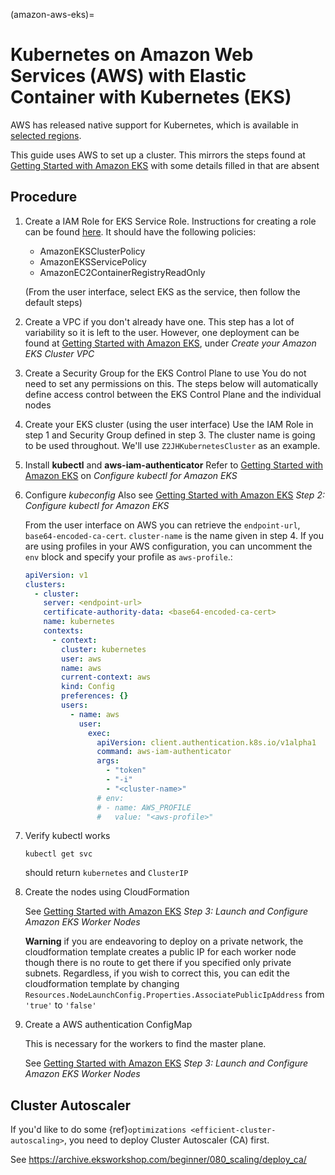 (amazon-aws-eks)=

# Kubernetes on Amazon Web Services (AWS) with Elastic Container with Kubernetes (EKS)

AWS has released native support for Kubernetes, which is available in [selected regions][selected regions].

This guide uses AWS to set up a cluster. This mirrors the steps found at [Getting Started with Amazon EKS][getting started with amazon eks] with some details filled in that are absent

## Procedure

1. Create a IAM Role for EKS Service Role.
   Instructions for creating a role can be found
   [here](https://docs.aws.amazon.com/IAM/latest/UserGuide/id_roles_create.html).
   It should have the following policies:

   - AmazonEKSClusterPolicy
   - AmazonEKSServicePolicy
   - AmazonEC2ContainerRegistryReadOnly

   (From the user interface, select EKS as the service, then follow the default steps)

2. Create a VPC if you don't already have one.
   This step has a lot of variability so it is left to the user. However, one deployment can be found at [Getting Started with Amazon EKS][getting started with amazon eks], under _Create your Amazon EKS Cluster VPC_
3. Create a Security Group for the EKS Control Plane to use
   You do not need to set any permissions on this. The steps below will automatically define access control between the EKS Control Plane and the individual nodes
4. Create your EKS cluster (using the user interface)
   Use the IAM Role in step 1 and Security Group defined in step 3. The cluster name is going to be used throughout. We'll use `Z2JHKubernetesCluster` as an example.
5. Install **kubectl** and **aws-iam-authenticator**
   Refer to [Getting Started with Amazon EKS][getting started with amazon eks] on _Configure kubectl for Amazon EKS_
6. Configure _kubeconfig_
   Also see [Getting Started with Amazon EKS][getting started with amazon eks] _Step 2: Configure kubectl for Amazon EKS_

   From the user interface on AWS you can retrieve the `endpoint-url`, `base64-encoded-ca-cert`. `cluster-name` is the name given in step 4. If you are using profiles in your AWS configuration, you can uncomment the `env` block and specify your profile as `aws-profile`.:

   ```yaml
   apiVersion: v1
   clusters:
     - cluster:
       server: <endpoint-url>
       certificate-authority-data: <base64-encoded-ca-cert>
       name: kubernetes
       contexts:
         - context:
           cluster: kubernetes
           user: aws
           name: aws
           current-context: aws
           kind: Config
           preferences: {}
           users:
             - name: aws
               user:
                 exec:
                   apiVersion: client.authentication.k8s.io/v1alpha1
                   command: aws-iam-authenticator
                   args:
                     - "token"
                     - "-i"
                     - "<cluster-name>"
                   # env:
                   # - name: AWS_PROFILE
                   #   value: "<aws-profile>"
   ```

7. Verify kubectl works

   ```
   kubectl get svc
   ```

   should return `kubernetes` and `ClusterIP`

8. Create the nodes using CloudFormation

   See [Getting Started with Amazon EKS][getting started with amazon eks] _Step 3: Launch and Configure Amazon EKS Worker Nodes_

   **Warning** if you are endeavoring to deploy on a private network, the cloudformation template creates a public IP for each worker node though there is no route to get there if you specified only private subnets. Regardless, if you wish to correct this, you can edit the cloudformation template by changing `Resources.NodeLaunchConfig.Properties.AssociatePublicIpAddress` from `'true'` to `'false'`

9. Create a AWS authentication ConfigMap

   This is necessary for the workers to find the master plane.

   See [Getting Started with Amazon EKS][getting started with amazon eks] _Step 3: Launch and Configure Amazon EKS Worker Nodes_

[getting started with amazon eks]: https://docs.aws.amazon.com/eks/latest/userguide/getting-started.html
[selected regions]: https://aws.amazon.com/about-aws/global-infrastructure/regional-product-services/

## Cluster Autoscaler

If you'd like to do some {ref}`optimizations <efficient-cluster-autoscaling>`, you need to deploy Cluster Autoscaler (CA) first.

See <https://archive.eksworkshop.com/beginner/080_scaling/deploy_ca/>
